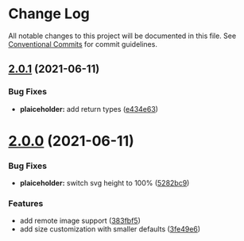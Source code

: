 # Change Log

All notable changes to this project will be documented in this file.
See [Conventional Commits](https://conventionalcommits.org) for commit guidelines.

## [2.0.1](https://github.com/joe-bell/plaiceholder/compare/v2.0.0...v2.0.1) (2021-06-11)

### Bug Fixes

- **plaiceholder:** add return types ([e434e63](https://github.com/joe-bell/plaiceholder/commit/e434e638ad31f4e930d943e8fd9d02533b921420))

# [2.0.0](https://github.com/joe-bell/plaiceholder/compare/v1.0.0...v2.0.0) (2021-06-11)

### Bug Fixes

- **plaiceholder:** switch svg height to 100% ([5282bc9](https://github.com/joe-bell/plaiceholder/commit/5282bc9f5f3e647cf0f591e5b76d69d7b86faed7))

### Features

- add remote image support ([383fbf5](https://github.com/joe-bell/plaiceholder/commit/383fbf57e8470ca1f1ccae459f34a3432de3a2a6))
- add size customization with smaller defaults ([3fe49e6](https://github.com/joe-bell/plaiceholder/commit/3fe49e6385095eec11795c93e25d0cc99ef2b619))
